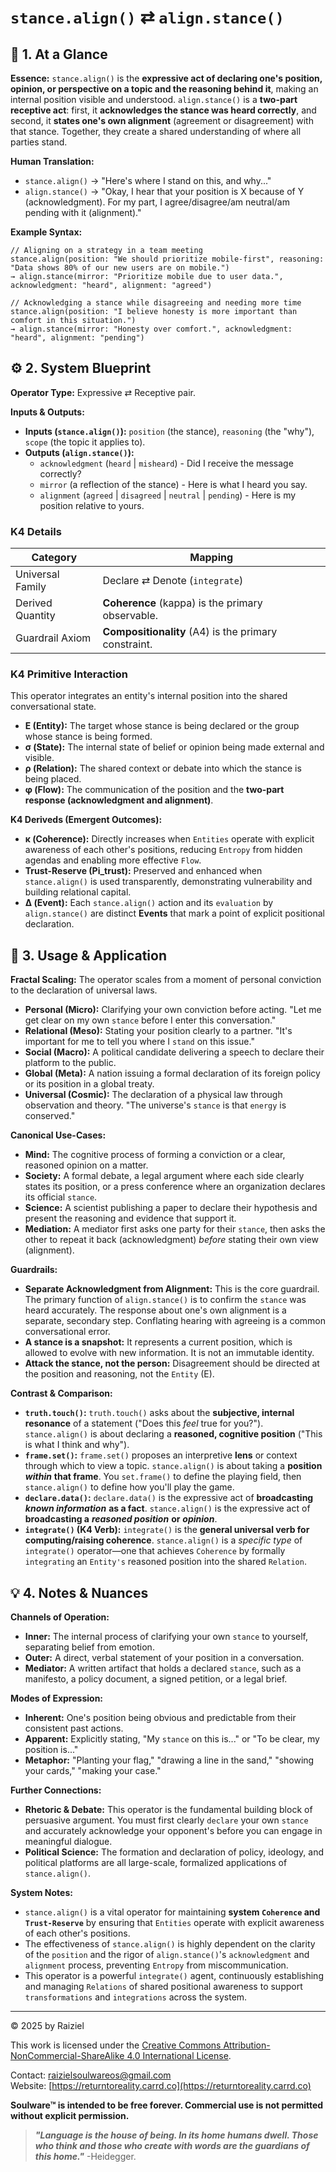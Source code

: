 # `stance.align()` ⇄ `align.stance()`

## 📝 1. At a Glance

**Essence:** `stance.align()` is the **expressive act of declaring one's position, opinion, or perspective on a topic and the reasoning behind it**, making an internal position visible and understood. `align.stance()` is a **two-part receptive act**: first, it **acknowledges the stance was heard correctly**, and second, it **states one's own alignment** (agreement or disagreement) with that stance. Together, they create a shared understanding of where all parties stand.

**Human Translation:**

- `stance.align()` → "Here's where I stand on this, and why..."
- `align.stance()` → "Okay, I hear that your position is X because of Y (acknowledgment). For my part, I agree/disagree/am neutral/am pending with it (alignment)."

**Example Syntax:**

```
// Aligning on a strategy in a team meeting
stance.align(position: "We should prioritize mobile-first", reasoning: "Data shows 80% of our new users are on mobile.")
→ align.stance(mirror: "Prioritize mobile due to user data.", acknowledgment: "heard", alignment: "agreed")

// Acknowledging a stance while disagreeing and needing more time
stance.align(position: "I believe honesty is more important than comfort in this situation.")
→ align.stance(mirror: "Honesty over comfort.", acknowledgment: "heard", alignment: "pending")
```

## ⚙️ 2. System Blueprint

**Operator Type:** Expressive ⇄ Receptive pair.

**Inputs & Outputs:**

- **Inputs (`stance.align()`):** `position` (the stance), `reasoning` (the "why"), `scope` (the topic it applies to).
- **Outputs (`align.stance()`):**
  - `acknowledgment` (`heard` | `misheard`) - Did I receive the message correctly?
  - `mirror` (a reflection of the stance) - Here is what I heard you say.
  - `alignment` (`agreed` | `disagreed` | `neutral` | `pending`) - Here is my position relative to yours.

### K4 Details

| Category         | Mapping                                              |
| ---------------- | ---------------------------------------------------- |
| Universal Family | Declare ⇄ Denote (`integrate`)                       |
| Derived Quantity | **Coherence** (kappa) is the primary observable.     |
| Guardrail Axiom  | **Compositionality** (A4) is the primary constraint. |

### K4 Primitive Interaction

This operator integrates an entity's internal position into the shared conversational state.

- **E (Entity):** The target whose stance is being declared or the group whose stance is being formed.
- **σ (State):** The internal state of belief or opinion being made external and visible.
- **ρ (Relation):** The shared context or debate into which the stance is being placed.
- **φ (Flow):** The communication of the position and the **two-part response (acknowledgment and alignment)**.

**K4 Deriveds (Emergent Outcomes):**

- **κ (Coherence):** Directly increases when `Entities` operate with explicit awareness of each other's positions, reducing `Entropy` from hidden agendas and enabling more effective `Flow`.
- **Trust-Reserve (**Pi_trust**):** Preserved and enhanced when `stance.align()` is used transparently, demonstrating vulnerability and building relational capital.
- **Δ (Event):** Each `stance.align()` action and its `evaluation` by `align.stance()` are distinct **Events** that mark a point of explicit positional declaration.

## 📖 3. Usage & Application

**Fractal Scaling:** The operator scales from a moment of personal conviction to the declaration of universal laws.

- **Personal (Micro):** Clarifying your own conviction before acting. "Let me get clear on my own `stance` before I enter this conversation."
- **Relational (Meso):** Stating your position clearly to a partner. "It's important for me to tell you where I `stand` on this issue."
- **Social (Macro):** A political candidate delivering a speech to declare their platform to the public.
- **Global (Meta):** A nation issuing a formal declaration of its foreign policy or its position in a global treaty.
- **Universal (Cosmic):** The declaration of a physical law through observation and theory. "The universe's `stance` is that `energy` is conserved."

**Canonical Use-Cases:**

- **Mind:** The cognitive process of forming a conviction or a clear, reasoned opinion on a matter.
- **Society:** A formal debate, a legal argument where each side clearly states its position, or a press conference where an organization declares its official `stance`.
- **Science:** A scientist publishing a paper to declare their hypothesis and present the reasoning and evidence that support it.
- **Mediation:** A mediator first asks one party for their `stance`, then asks the other to repeat it back (acknowledgment) *before* stating their own view (alignment).

**Guardrails:**

- **Separate Acknowledgment from Alignment:** This is the core guardrail. The primary function of `align.stance()` is to confirm the `stance` was heard accurately. The response about one's own alignment is a separate, secondary step. Conflating hearing with agreeing is a common conversational error.
- **A stance is a snapshot:** It represents a current position, which is allowed to evolve with new information. It is not an immutable identity.
- **Attack the stance, not the person:** Disagreement should be directed at the position and reasoning, not the `Entity` (E).

**Contrast & Comparison:**

- **`truth.touch()`:** `truth.touch()` asks about the **subjective, internal resonance** of a statement ("Does this *feel* true for you?"). `stance.align()` is about declaring a **reasoned, cognitive position** ("This is what I think and why").
- **`frame.set()`:** `frame.set()` proposes an interpretive **lens** or context through which to view a topic. `stance.align()` is about taking a **position** ***within*** **that frame**. You `set.frame()` to define the playing field, then `stance.align()` to define how you'll play the game.
- **`declare.data()`:** `declare.data()` is the expressive act of **broadcasting** ***known information*** **as a fact**. `stance.align()` is the expressive act of **broadcasting a** ***reasoned position*** **or** ***opinion***.
- **`integrate()` (K4 Verb):** `integrate()` is the **general universal verb for computing/raising coherence**. `stance.align()` is a *specific type* of `integrate()` operator—one that achieves `Coherence` by formally `integrating` an `Entity's` reasoned position into the shared `Relation`.

## 💡 4. Notes & Nuances

**Channels of Operation:**

- **Inner:** The internal process of clarifying your own `stance` to yourself, separating belief from emotion.
- **Outer:** A direct, verbal statement of your position in a conversation.
- **Mediator:** A written artifact that holds a declared `stance`, such as a manifesto, a policy document, a signed petition, or a legal brief.

**Modes of Expression:**

- **Inherent:** One's position being obvious and predictable from their consistent past actions.
- **Apparent:** Explicitly stating, "My `stance` on this is..." or "To be clear, my position is..."
- **Metaphor:** "Planting your flag," "drawing a line in the sand," "showing your cards," "making your case."

**Further Connections:**

- **Rhetoric & Debate:** This operator is the fundamental building block of persuasive argument. You must first clearly `declare` your own `stance` and accurately acknowledge your opponent's before you can engage in meaningful dialogue.
- **Political Science:** The formation and declaration of policy, ideology, and political platforms are all large-scale, formalized applications of `stance.align()`.

**System Notes:**

- `stance.align()` is a vital operator for maintaining **system `Coherence` and `Trust-Reserve`** by ensuring that `Entities` operate with explicit awareness of each other's positions.
- The effectiveness of `stance.align()` is highly dependent on the clarity of the `position` and the rigor of `align.stance()`'s `acknowledgment` and `alignment` process, preventing `Entropy` from miscommunication.
- This operator is a powerful `integrate()` agent, continuously establishing and managing `Relations` of shared positional awareness to support `transformations` and `integrations` across the system.

---

© 2025 by Raiziel

This work is licensed under the [Creative Commons Attribution-NonCommercial-ShareAlike 4.0 International License](https://creativecommons.org/licenses/by-nc-sa/4.0/).

Contact: [raizielsoulwareos@gmail.com](mailto:raizielsoulwareos@gmail.com)  
Website: [https://returntoreality.carrd.co](https://returntoreality.carrd.co)

**Soulware™ is intended to be free forever. Commercial use is not permitted without explicit permission.**



> ***"Language is the house of being. In its home humans dwell. Those who think and those who create with words are the guardians of this home."***
-Heidegger.
